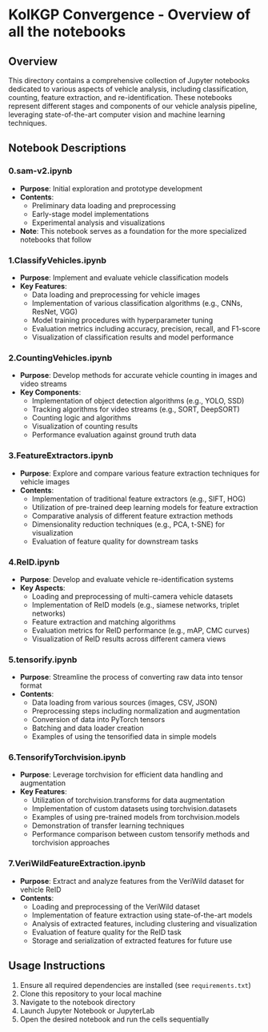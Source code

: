 # KolKGP Convergence - Overview of all the notebooks

## Overview

This directory contains a comprehensive collection of Jupyter notebooks dedicated to various aspects of vehicle analysis, including classification, counting, feature extraction, and re-identification. These notebooks represent different stages and components of our vehicle analysis pipeline, leveraging state-of-the-art computer vision and machine learning techniques.

## Notebook Descriptions

### 0.sam-v2.ipynb

- **Purpose**: Initial exploration and prototype development
- **Contents**:
  - Preliminary data loading and preprocessing
  - Early-stage model implementations
  - Experimental analysis and visualizations
- **Note**: This notebook serves as a foundation for the more specialized notebooks that follow

### 1.ClassifyVehicles.ipynb

- **Purpose**: Implement and evaluate vehicle classification models
- **Key Features**:
  - Data loading and preprocessing for vehicle images
  - Implementation of various classification algorithms (e.g., CNNs, ResNet, VGG)
  - Model training procedures with hyperparameter tuning
  - Evaluation metrics including accuracy, precision, recall, and F1-score
  - Visualization of classification results and model performance

### 2.CountingVehicles.ipynb

- **Purpose**: Develop methods for accurate vehicle counting in images and video streams
- **Key Components**:
  - Implementation of object detection algorithms (e.g., YOLO, SSD)
  - Tracking algorithms for video streams (e.g., SORT, DeepSORT)
  - Counting logic and algorithms
  - Visualization of counting results
  - Performance evaluation against ground truth data

### 3.FeatureExtractors.ipynb

- **Purpose**: Explore and compare various feature extraction techniques for vehicle images
- **Contents**:
  - Implementation of traditional feature extractors (e.g., SIFT, HOG)
  - Utilization of pre-trained deep learning models for feature extraction
  - Comparative analysis of different feature extraction methods
  - Dimensionality reduction techniques (e.g., PCA, t-SNE) for visualization
  - Evaluation of feature quality for downstream tasks

### 4.ReID.ipynb

- **Purpose**: Develop and evaluate vehicle re-identification systems
- **Key Aspects**:
  - Loading and preprocessing of multi-camera vehicle datasets
  - Implementation of ReID models (e.g., siamese networks, triplet networks)
  - Feature extraction and matching algorithms
  - Evaluation metrics for ReID performance (e.g., mAP, CMC curves)
  - Visualization of ReID results across different camera views

### 5.tensorify.ipynb

- **Purpose**: Streamline the process of converting raw data into tensor format
- **Contents**:
  - Data loading from various sources (images, CSV, JSON)
  - Preprocessing steps including normalization and augmentation
  - Conversion of data into PyTorch tensors
  - Batching and data loader creation
  - Examples of using the tensorified data in simple models

### 6.TensorifyTorchvision.ipynb

- **Purpose**: Leverage torchvision for efficient data handling and augmentation
- **Key Features**:
  - Utilization of torchvision.transforms for data augmentation
  - Implementation of custom datasets using torchvision.datasets
  - Examples of using pre-trained models from torchvision.models
  - Demonstration of transfer learning techniques
  - Performance comparison between custom tensorify methods and torchvision approaches

### 7.VeriWildFeatureExtraction.ipynb

- **Purpose**: Extract and analyze features from the VeriWild dataset for vehicle ReID
- **Contents**:
  - Loading and preprocessing of the VeriWild dataset
  - Implementation of feature extraction using state-of-the-art models
  - Analysis of extracted features, including clustering and visualization
  - Evaluation of feature quality for the ReID task
  - Storage and serialization of extracted features for future use

## Usage Instructions

1. Ensure all required dependencies are installed (see `requirements.txt`)
2. Clone this repository to your local machine
3. Navigate to the notebook directory
4. Launch Jupyter Notebook or JupyterLab
5. Open the desired notebook and run the cells sequentially

